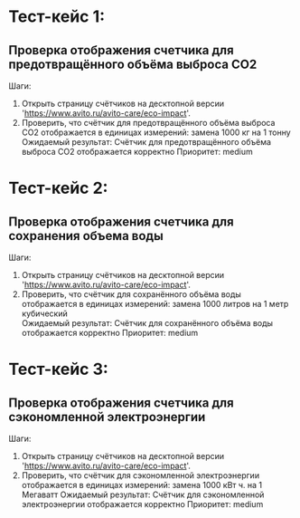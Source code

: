 # Тест-кейс 1: 
## Проверка отображения счетчика для предотвращённого объёма выброса CO2  
   Шаги:
1. Открыть страницу счётчиков на десктопной версии 'https://www.avito.ru/avito-care/eco-impact'.
2. Проверить, что счётчик для предотвращённого объёма выброса CO2 отображается в единицах измерений: замена 1000 кг на 1 тонну
   Ожидаемый результат: Счётчик для предотвращённого объёма выброса CO2 отображается корректно
   Приоритет: medium

# Тест-кейс 2:
## Проверка отображения счетчика для сохранения объема воды  
   Шаги:
1. Открыть страницу счётчиков на десктопной версии 'https://www.avito.ru/avito-care/eco-impact'.
2. Проверить, что счётчик для сохранённого объёма воды отображается в единицах измерений: замена 1000 литров на 1 метр кубический   
   Ожидаемый результат: Счётчик для сохранённого объёма воды отображается корректно
   Приоритет: medium

# Тест-кейс 3: 
## Проверка отображения счетчика для сэкономленной электроэнергии  
   Шаги:
1. Открыть страницу счётчиков на десктопной версии 'https://www.avito.ru/avito-care/eco-impact'.
2. Проверить, что счётчик для сэкономленной электроэнергии отображается в единицах измерений: замена 1000 кВт ч. на 1 Мегаватт
   Ожидаемый результат: Счётчик для сэкономленной электроэнергии отображается корректно
   Приоритет: medium
